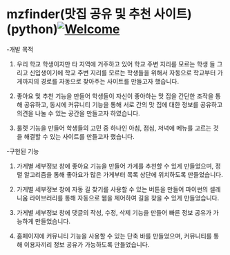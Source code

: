 # mzfinder(맛집 공유 및 추천 사이트)(python)[![Welcome](https://img.shields.io/badge/Welcome-to%20My%20Repository-green)](https://github.com/ggest2/For-homework)

-개발 목적

  1)  우리 학교 학생이지만 타 지역에 거주하고 있어 학교 주변 지리를 모르는 학생 들 그리고 신입생이기에 학교 주변 지리를 모르는 학생들을 위해서 자동으로 학교부터 가게까지의 경로를 자동으로 찾아주는 사이트를 만들고자 했습니다.

  2)  좋아요 및 추천 기능을 만들어 학생들이 자신이 좋아하는 맛 집을 간단한 조작을 통해 공유하고, 동시에 커뮤니티 기능을 통해 서로 간의 맛 집에 대한 정보를 공유하고 의견을 나눌 수 있는 공간을 만들고자 하였습니다.

  3)  룰렛 기능을 만들어 학생들의 고민 중 하나인 아침, 점심, 저녁에 메뉴를 고르는 것을 해결할 수 있는 사이트를 만들고자 했습니다.

-구현된 기능

  1)  가게별 세부정보 창에 좋아요 기능을 만들어 가게를 추천할 수 있게 만들었으며, 정렬 알고리즘을 통해 좋아요가 많은 가게부터 목록 상단에 위치하도록 만들었습니다.

  2)  가게별 세부정보 창에 자동 길 찾기를 사용할 수 있는 버튼을 만들어 파이썬의 셀레니움 라이브러리를 통해 자동으로 웹을 제어하여 길을 찾을 수 있게 만들었습니다.

  3)  가게별 세부정보 창에 댓글의 작성, 수정, 삭제 기능을 만들어 빠른 정보 공유가 가능하게 만들었습니다.


  4)  홈페이지에 커뮤니티 기능을 사용할 수 있는 단축 바를 만들었으며, 커뮤니티를 통해 이용자끼리 정보 공유가 가능하도록 만들었습니다.


